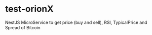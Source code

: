 # test-orionX
NestJS MicroService to get price (buy and sell), RSI, TypicalPrice and Spread of Bitcoin
